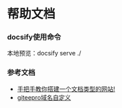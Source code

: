 # 帮助文档


### docsify使用命令
本地预览：docsify serve ./

### 参考文档
* [手把手教你搭建一个文档类型的网站!](https://mp.weixin.qq.com/s?__biz=Mzg2OTA0Njk0OA==&mid=2247486555&idx=2&sn=8486026ee9f9ba645ff0363df6036184&chksm=cea24390f9d5ca86ff4177c0aca5e719de17dc89e918212513ee661dd56f17ca8269f4a6e303&token=298703358&lang=zh_CN#rd)
* [giteepro域名自定义](https://gitee.com/help/articles/4228#article-header0)
